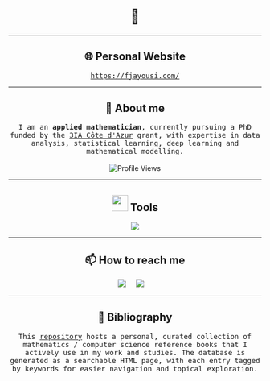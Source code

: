 <h1 align="center"> 👋 </h1>

<h4 align="center">
  <samp>
    <!-- [Open to Work] -->
  </samp>
</h4>
<hr>
<!-- ----------------------------------- -->
<h2 align="center">
  🌐 Personal Website
</h2>
<p align="center">
  <samp>
    <a href="https://fjayousi.com/">https://fjayousi.com/</a>
  </samp>
  <hr>
  <!-- ---------------------------------- -->
<h2 align="center">
  👔 About me 
</h2>
<p align="center">
  <samp>
    I am an <strong>applied mathematician</strong>, currently pursuing a PhD funded by the <a href="https://3ia.univ-cotedazur.eu/">3IA Côte d'Azur</a> grant, with expertise in data analysis, statistical learning, deep learning and mathematical modelling. 
    <!--<br>-->
    <!--<br>-->
    <!--📧 <a href="mailto:faisal.jayousi@proton.me">faisal.jayousi@proton.me</a> 📧-->
  </samp>
  <br>
  <br>
  <img src="https://komarev.com/ghpvc/?username=faisaljayousi&style=for-the-badge&logo=github" alt="Profile Views" />
  <!--<br>-->
  <!--<br>-->

</p>

<hr>
<!-- ---------------------------------- -->
<h2 align="center">
  <img src = "https://media2.giphy.com/media/QssGEmpkyEOhBCb7e1/giphy.gif?cid=ecf05e47a0n3gi1bfqntqmob8g9aid1oyj2wr3ds3mg700bl&rid=giphy.gif" width="32"> Tools
</h2>

<p align="center">
  <a href="https://skillicons.dev">
    <img src="https://skillicons.dev/icons?i=git,bash,python,linux,cpp,docker" />
  </a>
</p>
<!-- <p align="center">
  <img src="https://github-readme-stats.vercel.app/api/top-langs/?username=faisaljayousi&layout=compact&theme=transparent" alt="Top Languages" />
</p> -->


<hr>
<!-- ---------------------------------- -->
<h2 align="center">📫 How to reach me </h2>
<p align="center">
  <a target="_blank" href="https://www.linkedin.com/in/faisaljayousi/"><img
      src="https://img.shields.io/badge/linkedin-%230077B5.svg?style=for-the-badge&logo=linkedin&logoColor=white" /></a>&nbsp;&nbsp;&nbsp;&nbsp;
  <a href="mailto:faisal.jayousi@proton.me"><img
      src="https://img.shields.io/badge/email-%23D14836.svg?style=for-the-badge&logo=gmail&logoColor=white" /></a>&nbsp;&nbsp;&nbsp;&nbsp;
</p>


<hr>
<!-- ---------------------------------- -->
<h2 align="center">📖 Bibliography </h2>

<p align="center">
  <samp>
    This <a href="https://github.com/faisaljayousi/Bibliography">repository</a> hosts a personal, curated collection of mathematics / computer science reference books that I actively use in my work and studies. The database is generated as a searchable HTML page, with each entry tagged by keywords for easier navigation and topical exploration.
  </samp>
</p>

